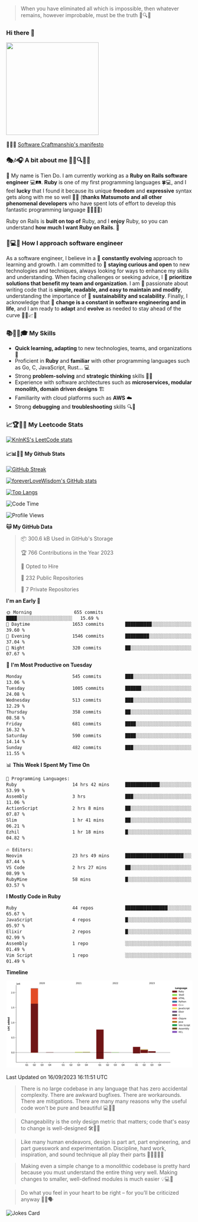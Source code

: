 > When you have eliminated all which is impossible, then whatever remains, however improbable, must be the truth 🤔🔍💡
### Hi there 👋

<!--
**foreverLoveWisdom/foreverLoveWisdom** is a ✨ _special_ ✨ repository because its `README.md` (this file) appears on your GitHub profile.

Here are some ideas to get you started:

- 🔭 I’m currently working on ...
- 🌱 I’m currently learning ...
- 👯 I’m looking to collaborate on ...
- 🤔 I’m looking for help with ...
- 💬 Ask me about ...
- 📫 How to reach me: ...
- 😄 Pronouns: ...
- ⚡ Fun fact: ...
-->

<img src="https://codecondo.com/wp-content/uploads/2017/09/railslogo.png" width="250" height="250">

 📜🔨🌟 [Software Craftmanship's manifesto](http://manifesto.softwarecraftsmanship.org/)

### 🎭🎶🎧 A bit about me 🕵️‍♀️🔍🕵️‍♂️
👋 My name is Tien Do. I am currently working as a **Ruby on Rails software engineer** 💻🛤️. **Ruby** is one of my first programming languages 🍀💻, and I feel **lucky** that I found it because its unique **freedom** and **expressive** syntax gets along with me so well 🤗💬 (**thanks Matsumoto and all other phenomenal developers** who have spent lots of effort to develop this fantastic programming language 🙏👨‍💻🌟)

Ruby on Rails is **built on top of** Ruby, and I **enjoy** Ruby, so you can understand **how much I want Ruby on Rails**. 🤩

### 🤔💻🔨 How I approach software engineer
As a software engineer, I believe in a 🔄 **constantly evolving** approach to learning and growth. I am committed to 🤔 **staying curious and open** to new technologies and techniques, always looking for ways to enhance my skills and understanding. When facing challenges or seeking advice, I 👥  **prioritize solutions that benefit my team and organization**. I am 🎉 passionate about writing code that is **simple, readable, and easy to maintain and modify**, understanding the importance of 🌱 **sustainability and scalability**. Finally, I acknowledge that 🌊 **change is a constant in software engineering and in life**, and I am ready to **adapt** and **evolve** as needed to stay ahead of the curve 🏃‍♂️📈🔄

### 📚🧑‍💻🎓 My Skills
- **Quick learning, adapting** to new technologies, teams, and organizations 🚀
- Proficient in **Ruby** and **familiar** with other programming languages such as Go, C, JavaScript, Rust... 💻
- Strong **problem-solving** and **strategic thinking** skills 🤔💡
- Experience with software architectures such as **microservices, modular monolith, domain driven designs** 🏗️
- Familiarity with cloud platforms such as **AWS** ☁️ 
- Strong **debugging** and **troubleshooting** skills 🔍🐞


### 📈🏆🧑‍💻 My Leetcode Stats
[![KnlnKS's LeetCode stats](https://leetcode-stats-six.vercel.app/?username=foreverLoveWisdom&theme=dark)](https://github.com/KnlnKS/leetcode-stats)

#### 📈📊👨‍💻  My Github Stats

[![GitHub Streak](https://github-readme-streak-stats.herokuapp.com/?user=foreverLoveWisdom&theme=dracula)](https://git.io/streak-stats)
&nbsp;
&nbsp;

[![foreverLoveWisdom's GitHub stats](https://github-readme-stats.vercel.app/api?username=foreverLoveWisdom&show_icons=true&theme=react&count_private=true)](https://github.com/anuraghazra/github-readme-stats)

[![Top Langs](https://github-readme-stats.vercel.app/api/top-langs/?username=foreverLoveWisdom&show_icons=true&theme=vue-dark)](https://github.com/anuraghazra/github-readme-stats)

<!--START_SECTION:waka-->
![Code Time](http://img.shields.io/badge/Code%20Time-2%2C314%20hrs%2015%20mins-blue)

![Profile Views](http://img.shields.io/badge/Profile%20Views-1-blue)

**🐱 My GitHub Data** 

> 📦 300.6 kB Used in GitHub's Storage 
 > 
> 🏆 766 Contributions in the Year 2023
 > 
> 💼 Opted to Hire
 > 
> 📜 232 Public Repositories 
 > 
> 🔑 7 Private Repositories 
 > 
**I'm an Early 🐤** 

```text
🌞 Morning                655 commits         ████░░░░░░░░░░░░░░░░░░░░░   15.69 % 
🌆 Daytime                1653 commits        ██████████░░░░░░░░░░░░░░░   39.60 % 
🌃 Evening                1546 commits        █████████░░░░░░░░░░░░░░░░   37.04 % 
🌙 Night                  320 commits         ██░░░░░░░░░░░░░░░░░░░░░░░   07.67 % 
```
📅 **I'm Most Productive on Tuesday** 

```text
Monday                   545 commits         ███░░░░░░░░░░░░░░░░░░░░░░   13.06 % 
Tuesday                  1005 commits        ██████░░░░░░░░░░░░░░░░░░░   24.08 % 
Wednesday                513 commits         ███░░░░░░░░░░░░░░░░░░░░░░   12.29 % 
Thursday                 358 commits         ██░░░░░░░░░░░░░░░░░░░░░░░   08.58 % 
Friday                   681 commits         ████░░░░░░░░░░░░░░░░░░░░░   16.32 % 
Saturday                 590 commits         ████░░░░░░░░░░░░░░░░░░░░░   14.14 % 
Sunday                   482 commits         ███░░░░░░░░░░░░░░░░░░░░░░   11.55 % 
```


📊 **This Week I Spent My Time On** 

```text
💬 Programming Languages: 
Ruby                     14 hrs 42 mins      █████████████░░░░░░░░░░░░   53.99 % 
Assembly                 3 hrs               ███░░░░░░░░░░░░░░░░░░░░░░   11.06 % 
ActionScript             2 hrs 8 mins        ██░░░░░░░░░░░░░░░░░░░░░░░   07.87 % 
Slim                     1 hr 41 mins        ██░░░░░░░░░░░░░░░░░░░░░░░   06.21 % 
Ezhil                    1 hr 18 mins        █░░░░░░░░░░░░░░░░░░░░░░░░   04.82 % 

🔥 Editors: 
Neovim                   23 hrs 49 mins      ██████████████████████░░░   87.44 % 
VS Code                  2 hrs 27 mins       ██░░░░░░░░░░░░░░░░░░░░░░░   08.99 % 
RubyMine                 58 mins             █░░░░░░░░░░░░░░░░░░░░░░░░   03.57 % 
```

**I Mostly Code in Ruby** 

```text
Ruby                     44 repos            ████████████████░░░░░░░░░   65.67 % 
JavaScript               4 repos             █░░░░░░░░░░░░░░░░░░░░░░░░   05.97 % 
Elixir                   2 repos             █░░░░░░░░░░░░░░░░░░░░░░░░   02.99 % 
Assembly                 1 repo              ░░░░░░░░░░░░░░░░░░░░░░░░░   01.49 % 
Vim Script               1 repo              ░░░░░░░░░░░░░░░░░░░░░░░░░   01.49 % 
```



**Timeline**

![Lines of Code chart](https://raw.githubusercontent.com/foreverLoveWisdom/foreverLoveWisdom/main/assets/bar_graph.png)


 Last Updated on 16/09/2023 16:11:51 UTC
<!--END_SECTION:waka-->


> There is no large codebase in any language that has zero accidental complexity. There are awkward bugfixes. There are workarounds. There are mitigations.
> There are many many reasons why the useful code won't be pure and beautiful 💻🐞🤔

> Changeability is the only design metric that matters; code that's easy to change is well-designed 🛠️🔄🎨

> Like many human endeavors, design is part art, part engineering, and part guesswork and experimentation. Discipline, hard work, inspiration, and sound technique all play their parts 🎨🧑‍💻🔬🧪

> Mak­ing even a sim­ple change to a mono­lith­ic code­base is pret­ty hard because you must under­stand the entire thing very well. Mak­ing changes to small­er, well-defined mod­ules is much easier 💡💻🤔
 
 > Do what you feel in your heart to be right – for you’ll be criticized anyway 💖🙏🗣️ 
 
![Jokes Card](https://readme-jokes.vercel.app/api)
